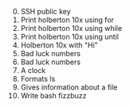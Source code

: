 0. SSH public key
1. Print holberton 10x using for
2. Print holberton 10x using while
3. Print holberton 10x using until
4. Holberton 10x with "Hi"
5. Bad luck numbers
6. Bad luck numbers
7. A clock
8. Formats ls 
9. Gives information about a file
10. Write bash fizzbuzz
